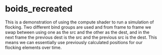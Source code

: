# boids_recreated


This is a demonstration of using the compute shader to run a simulation of flocking. Two different bind groups are used and from frame to frame we swap between using one as the src and the other as the dest, and in the next frame the previous dest is the src and the previous src is the dest. This means we can essentially use previously calculated positions for our flocking elements over time.
